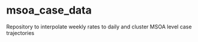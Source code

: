 # msoa_case_data

Repository to interpolate weekly rates to daily and cluster MSOA level case trajectories
